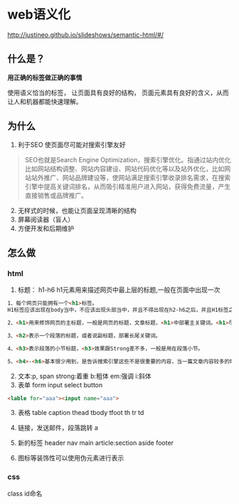# web语义化
http://justineo.github.io/slideshows/semantic-html/#/
## 什么是？
**用正确的标签做正确的事情**

使用语义恰当的标签， 让页面具有良好的结构， 页面元素具有良好的含义，从而让人和机器都能快速理解。

## 为什么
1. 利于SEO
使页面尽可能对搜索引擎友好

>SEO也就是Search Engine Optimization，搜索引擎优化。指通过站内优化比如网站结构调整、网站内容建设、网站代码优化等以及站外优化，比如网站站外推广、网站品牌建设等，使网站满足搜索引擎收录排名需求，在搜索引擎中提高关键词排名，从而吸引精准用户进入网站，获得免费流量，产生直接销售或品牌推广。
2. 无样式的时候，也能让页面呈现清晰的结构
3. 屏幕阅读器（盲人）
4. 方便开发和后期维护

## 怎么做
### html
1. 标题： h1-h6
h1元素用来描述网页中最上层的标题,一般在页面中出现一次

```html
1、每个网页只能拥有一个<h1>标签。
H1标签应该出现在body当中，不应该出现头部当中，并且不得出现在h2-h6之后，并且H1标签之后不应该再出现H1标签，可以使用其他H标签，这样可以提高文章和网站的表达层次，搜索引擎会更加的喜欢。

2、<h1>用来修饰网页的主标题，一般是网页的标题，文章标题，<h1>中部署主关键词。<h1>尽量靠近在html中的<body>标签，越近越好，以便让搜索引擎最快的领略主题。

3、<h2>表示一个段落的标题，或者说副标题，部署长尾关键词。

4、<h3>表示段落的小节标题，<h3>效果跟Strong差不多，一般是用在段落小节。

5、<h4>-<h6>基本很少用到，是告诉搜索引擎这些不是很重要的内容，当一篇文章内容较多的时候，可以用来说明一些内容是不很重要的。
```

2. 文本:p, span
strong:着重  b:粗体
em:强调      i:斜体
2. 表单
form input select button
```html
<lable for="aaa"><input name="aaa">
```
3. 表格
table caption thead tbody tfoot th tr td
4. 链接，发送邮件，段落跳转
a

5. 新的标签
header
nav
main
article:section
aside
footer

6. 图标等装饰性可以使用伪元素进行表示

### css
class id命名